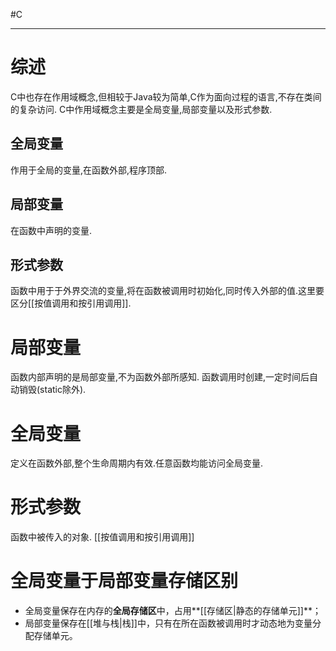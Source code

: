 #C 

---
# 综述
C中也存在作用域概念,但相较于Java较为简单,C作为面向过程的语言,不存在类间的复杂访问.
C中作用域概念主要是全局变量,局部变量以及形式参数.

## 全局变量
作用于全局的变量,在函数外部,程序顶部.

## 局部变量
在函数中声明的变量.

## 形式参数
函数中用于于外界交流的变量,将在函数被调用时初始化,同时传入外部的值.这里要区分[[按值调用和按引用调用]].



# 局部变量
函数内部声明的是局部变量,不为函数外部所感知.
函数调用时创建,一定时间后自动销毁(static除外).

# 全局变量
定义在函数外部,整个生命周期内有效.任意函数均能访问全局变量.


# 形式参数
函数中被传入的对象.
[[按值调用和按引用调用]]

# 全局变量于局部变量存储区别
-   全局变量保存在内存的**全局存储区**中，占用**[[存储区|静态的存储单元]]**；
-   局部变量保存在[[堆与栈|栈]]中，只有在所在函数被调用时才动态地为变量分配存储单元。